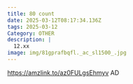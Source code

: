 ```yaml
---
title: 80 count
date: 2025-03-12T08:17:34.136Z
tags: 2025-03-12
Category: OTHER
description: |
  12.xx
image: img/81gprafbqfl._ac_sl1500_.jpg
---
```

https://amzlink.to/az0FULgsEhmyv
AD